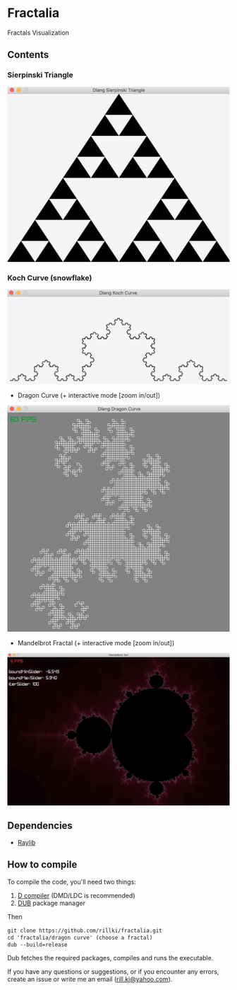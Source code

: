 # Fractalia
Fractals Visualization

## Contents
### Sierpinski Triangle
<img src="imgs/sierpinski.jpg">

### Koch Curve (snowflake)
<img src="imgs/koch.jpg">

* Dragon Curve (+ interactive mode [zoom in/out])
<img src="imgs/dragon.jpg">

* Mandelbrot Fractal (+ interactive mode [zoom in/out])
<img src="imgs/mandelbrot.jpg">

## Dependencies
* [Raylib](https://www.raylib.com/)

## How to compile
To compile the code, you'll need two things:
1. [D compiler](https://dlang.org/download.html) (DMD/LDC is recommended)
2. [DUB](https://dub.pm/) package manager 

Then
```
git clone https://github.com/rillki/fractalia.git
cd 'fractalia/dragon curve' (choose a fractal)
dub --build=release
```
Dub fetches the required packages, compiles and runs the executable.

If you have any questions or suggestions, or if you encounter any errors, create an issue or write me an email (rill.ki@yahoo.com).
